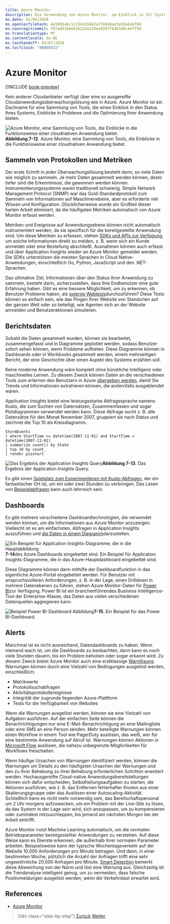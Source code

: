 ```yaml
---
title: Azure Monitor
description: Die Verwendung von Azure Monitor, um Einblick in Ihr System zu erhalten, wird ausgeführt.
ms.date: 02/05/2020
ms.openlocfilehash: 4e5ddba6c1c13dc65662a7748d4ae3a58a6a6f68
ms.sourcegitcommit: f87ad41b8e62622da126aa928f7640108c4eff98
ms.translationtype: MT
ms.contentlocale: de-DE
ms.lasthandoff: 04/07/2020
ms.locfileid: "80805632"
---
```

# <a name="azure-monitor"></a>Azure Monitor

[!INCLUDE [book-preview](../../../includes/book-preview.md)]

Kein anderer Cloudanbieter verfügt über eine so ausgereifte Cloudanwendungsüberwachungslösung wie in Azure. Azure Monitor ist ein Dachname für eine Sammlung von Tools, die einen Einblick in den Status Ihres Systems, Einblicke in Probleme und die Optimierung Ihrer Anwendung bieten.

![Azure Monitor, eine Sammlung von Tools, die Einblicke in die Funktionsweise einer cloudnativen Anwendung bietet. ](./media/azure-monitor.png)
 **Abbildung 7-12**. Azure Monitor, eine Sammlung von Tools, die Einblicke in die Funktionsweise einer cloudnativen Anwendung bietet.

## <a name="gathering-logs-and-metrics"></a>Sammeln von Protokollen und Metriken

Der erste Schritt in jeder Überwachungslösung besteht darin, so viele Daten wie möglich zu sammeln. Je mehr Daten gesammelt werden können, desto tiefer sind die Erkenntnisse, die gewonnen werden können. Instrumentierungssysteme waren traditionell schwierig. Simple Network Management Protocol (SNMP) war das Gold-Standardprotokoll zum Sammeln von Informationen auf Maschinenebene, aber es erforderte viel Wissen und Konfiguration. Glücklicherweise wurde ein Großteil dieser harten Arbeit eliminiert, da die häufigsten Metriken automatisch von Azure Monitor erfasst werden.

Metriken und Ereignisse auf Anwendungsebene können nicht automatisch instrumentiert werden, da sie spezifisch für die bereitgestellte Anwendung sind. Um diese Metriken zu erfassen, stehen [SDKs und APIs zur Verfügung,](https://docs.microsoft.com/azure/azure-monitor/app/api-custom-events-metrics) um solche Informationen direkt zu melden, z. B. wenn sich ein Kunde anmeldet oder eine Bestellung abschließt. Ausnahmen können auch erfasst und über Application Insights wieder an Azure Monitor gemeldet werden. Die SDKs unterstützen die meisten Sprachen in Cloud Native-Anwendungen, einschließlich Go, Python, JavaScript und den .NET-Sprachen.

Das ultimative Ziel, Informationen über den Status Ihrer Anwendung zu sammeln, besteht darin, sicherzustellen, dass Ihre Endbenutzer eine gute Erfahrung haben. Gibt es eine bessere Möglichkeit, um zu erkennen, ob Benutzer Probleme haben, als [externe Webtests](https://docs.microsoft.com/azure/azure-monitor/app/monitor-web-app-availability)durchzuführen? Diese Tests können so einfach sein, wie das Pingen Ihrer Website von Standorten auf der ganzen Welt oder so beteiligt, wie Agenten sich an der Website anmelden und Benutzeraktionen simulieren.

## <a name="reporting-data"></a>Berichtsdaten

Sobald die Daten gesammelt wurden, können sie bearbeitet, zusammengefasst und in Diagramme geplottet werden, sodass Benutzer sofort sehen können, wenn Probleme auftreten. Diese Diagramme können in Dashboards oder in Workbooks gesammelt werden, einem mehrseitigen Bericht, der eine Geschichte über einen Aspekt des Systems erzählen soll.

Keine moderne Anwendung wäre komplett ohne künstliche Intelligenz oder maschinelles Lernen. Zu diesem Zweck können Daten an die verschiedenen Tools zum erlernen den Benutzern in Azure [übergeben werden,](https://www.youtube.com/watch?v=Cuza-I1g9tw) damit Sie Trends und Informationen extrahieren können, die andernfalls ausgeblendet wären.

Application Insights bietet eine leistungsstarke Abfragesprache namens Kusto, die zum Suchen von Datensätzen, Zusammenfassen und sogar Plotdiagrammen verwendet werden kann. Diese Abfrage sucht z. B. alle Datensätze für den Monat November 2007, gruppiert sie nach Status und zeichnet die Top 10 als Kreisdiagramm.

```kusto
StormEvents
| where StartTime >= datetime(2007-11-01) and StartTime < datetime(2007-12-01)
| summarize count() by State
| top 10 by count_
| render piechart
```

![Das Ergebnis der Application](./media/azure-monitor.png)
Insights Query**Abbildung 7-13**. Das Ergebnis der Application Insights Query.

Es gibt einen [Spielplatz zum Experimentieren mit Kusto-Abfragen,](https://dataexplorer.azure.com/clusters/help/databases/Samples) der ein fantastischer Ort ist, um ein oder zwei Stunden zu verbringen. Das Lesen von [Beispielabfragen](https://docs.microsoft.com/azure/kusto/query/samples) kann auch lehrreich sein.

## <a name="dashboards"></a>Dashboards

Es gibt mehrere verschiedene Dashboardtechnologien, die verwendet werden können, um die Informationen aus Azure Monitor anzuzeigen. Vielleicht ist es am einfachsten, Abfragen in Application Insights auszuführen und [die Daten in einem Diagramm](https://docs.microsoft.com/azure/azure-monitor/learn/tutorial-app-dashboards)darzustellen.

![Ein Beispiel für Application Insights-Diagramme, die in die Hauptabbildung](./media/azure-monitor.png)
**7-14**des Azure Dashboards eingebettet sind. Ein Beispiel für Application Insights-Diagramme, die in das Azure-Hauptdashboard eingebettet sind.

Diese Diagramme können dann mithilfe der Dashboardfunktion in das eigentliche Azure-Portal eingebettet werden. Für Benutzer mit anspruchsvolleren Anforderungen, z. B. in der Lage, einen Drilldown in mehrere Datenebenen zu führen, stehen Azure Monitor-Daten für [Power BI](https://powerbi.microsoft.com/)zur Verfügung. Power BI ist ein branchenführendes Business Intelligence-Tool der Enterprise-Klasse, das Daten aus vielen verschiedenen Datenquellen aggregieren kann.

![Beispiel Power BI-Dashboard](./media/azure-monitor.png)
Abbildung**7-15**. Ein Beispiel für das Power BI-Dashboard.

## <a name="alerts"></a>Alerts

Manchmal ist es nicht ausreichend, Datendashboards zu haben. Wenn niemand wach ist, um die Dashboards zu beobachten, dann kann es noch viele Stunden dauern, bis ein Problem behoben oder sogar erkannt wird. Zu diesem Zweck bietet Azure Monitor auch eine erstklassige [Warnlösung](https://docs.microsoft.com/azure/azure-monitor/platform/alerts-overview). Warnungen können durch eine Vielzahl von Bedingungen ausgelöst werden, einschließlich:

- Metrikwerte
- Protokollsuchabfragen
- Aktivitätsprotokollereignisse
- Integrität der zugrunde liegenden Azure-Plattform
- Tests für die Verfügbarkeit von Websites

Wenn die Warnungen ausgelöst werden, können sie eine Vielzahl von Aufgaben ausführen. Auf der einfachen Seite können die Benachrichtigungen nur eine E-Mail-Benachrichtigung an eine Mailingliste oder eine SMS an eine Person senden. Mehr beteiligte Warnungen können einen Workflow in einem Tool wie PagerDuty auslösen, das weiß, wer für eine bestimmte Anwendung auf Abruf ist. Warnungen können Aktionen in [Microsoft Flow](https://flow.microsoft.com/) auslösen, die nahezu unbegrenzte Möglichkeiten für Workflows freischalten.

Wenn häufige Ursachen von Warnungen identifiziert werden, können die Warnungen um Details zu den häufigsten Ursachen der Warnungen und den zu ihrer Behebung zu ihrer Behebung erforderlichen Schritten erweitert werden. Hochausgereifte Cloud-native Anwendungsbereitstellungen können sich dafür entscheiden, Selbstheilungsaufgaben zu starten, die Aktionen ausführen, wie z. B. das Entfernen fehlerhafter Knoten aus einer Skalierungsgruppe oder das Auslösen einer Autoscaling-Aktivität. Schließlich kann es nicht mehr notwendig sein, das Bereitschaftspersonal um 2 Uhr morgens aufzuwecken, um ein Problem mit der Live-Site zu lösen, da das System in der Lage sein wird, sich anzupassen, um zu kompensieren oder zumindest mitzuschleppen, bis jemand am nächsten Morgen bei der Arbeit eintrifft.

Azure Monitor nutzt Machine Learning automatisch, um die normalen Betriebsparameter bereitgestellter Anwendungen zu verstehen. Auf diese Weise kann es Dienste erkennen, die außerhalb ihrer normalen Parameter arbeiten. Beispielsweise kann der typische Wochentagsverkehr auf der Website 10.000 Anforderungen pro Minute betragen. Und dann, in einer bestimmten Woche, plötzlich die Anzahl der Anfragen trifft eine sehr ungewöhnliche 20.000 Anfragen pro Minute. [Smart Detection](https://docs.microsoft.com/azure/azure-monitor/app/proactive-diagnostics) bemerkt diese Abweichung von der Norm und löst eine Warnung aus. Gleichzeitig ist die Trendanalyse intelligent genug, um zu vermeiden, dass falsche Positivmeldungen ausgelöst werden, wenn die Verkehrslast erwartet wird.

## <a name="references"></a>References

- [Azure Monitor](https://docs.microsoft.com/azure/azure-monitor/overview)

>[!div class="step-by-step"]
>[Zurück](monitoring-azure-kubernetes.md)
>[Weiter](identity.md)
